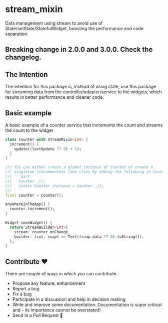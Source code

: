 # stream_mixin
Data management using stream to avoid use of State/setState/StatefulWidget, boosting the performance and code separation.

## Breaking change in 2.0.0 and 3.0.0. Check the changelog.

## The Intention

The intention for this package is, instead of using state, use this package for streaming data from the controller/adapter/service to the widgets, which results in better performance and cleaner code.

## Basic example

A basic example of a counter service that increments the count and streams the count to the widget

```dart
class Counter with StreamMixin<int> {
  increment() {
    update((lastUpdate ?? 0) + 1);
  }
}

/// You can either create a global instance of Counter or create a
/// singleton (recommented) like class by adding the following in Counter class
/// ```dart
///   Counter._();
///   static Counter instance = Counter._();
/// ```
final counter = Counter();

anywhereInTheApp() {
  counter.increment();
}

Widget someWidget() {
  return StreamBuilder<int>(
    stream: counter.onChange,
    builder: (cxt, snap) => Text((snap.data ?? 0).toString()),
  );
}
```

## Contribute ❤️
There are couple of ways in which you can contribute.
- Propose any feature, enhancement
- Report a bug
- Fix a bug
- Participate in a discussion and help in decision making
- Write and improve some documentation. Documentation is super critical and - its importance cannot be overstated!
- Send in a Pull Request 🙂